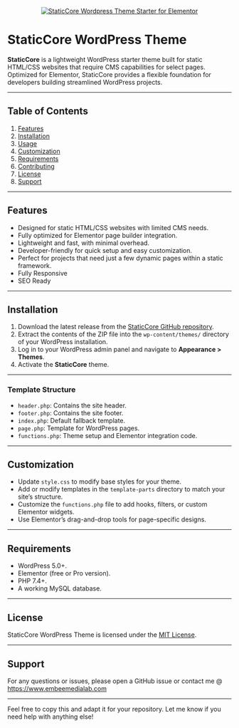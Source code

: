 <p align="center">
<a href="https://blog.embeemedialab.com/staticpress">
  <img alt="StaticCore Wordpress Theme Starter for Elementor" src="https://embeemedialab.com/assets/img/logo/navnamelite2.png">
</a>
</p>


# StaticCore WordPress Theme

**StaticCore** is a lightweight WordPress starter theme built for static HTML/CSS websites that require CMS capabilities for select pages. Optimized for Elementor, StaticCore provides a flexible foundation for developers building streamlined WordPress projects.

---

## Table of Contents
1. [Features](#features)
2. [Installation](#installation)
3. [Usage](#usage)
4. [Customization](#customization)
5. [Requirements](#requirements)
6. [Contributing](#contributing)
7. [License](#license)
8. [Support](#support)

---

## Features
- Designed for static HTML/CSS websites with limited CMS needs.
- Fully optimized for Elementor page builder integration.
- Lightweight and fast, with minimal overhead.
- Developer-friendly for quick setup and easy customization.
- Perfect for projects that need just a few dynamic pages within a static framework.
- Fully Responsive
- SEO Ready

---

## Installation
1. Download the latest release from the [StaticCore GitHub repository](#).
2. Extract the contents of the ZIP file into the `wp-content/themes/` directory of your WordPress installation.
3. Log in to your WordPress admin panel and navigate to **Appearance > Themes**.
4. Activate the **StaticCore** theme.

---

### Template Structure
- `header.php`: Contains the site header.
- `footer.php`: Contains the site footer.
- `index.php`: Default fallback template.
- `page.php`: Template for WordPress pages.
- `functions.php`: Theme setup and Elementor integration code.

---

## Customization
- Update `style.css` to modify base styles for your theme.
- Add or modify templates in the `template-parts` directory to match your site’s structure.
- Customize the `functions.php` file to add hooks, filters, or custom Elementor widgets.
- Use Elementor’s drag-and-drop tools for page-specific designs.

---

## Requirements
- WordPress 5.0+.
- Elementor (free or Pro version).
- PHP 7.4+.
- A working MySQL database.

---

## License
StaticCore WordPress Theme is licensed under the [MIT License](LICENSE).

---

## Support
For any questions or issues, please open a GitHub issue or contact me @ https://www.embeemedialab.com

---

Feel free to copy this and adapt it for your repository. Let me know if you need help with anything else!
